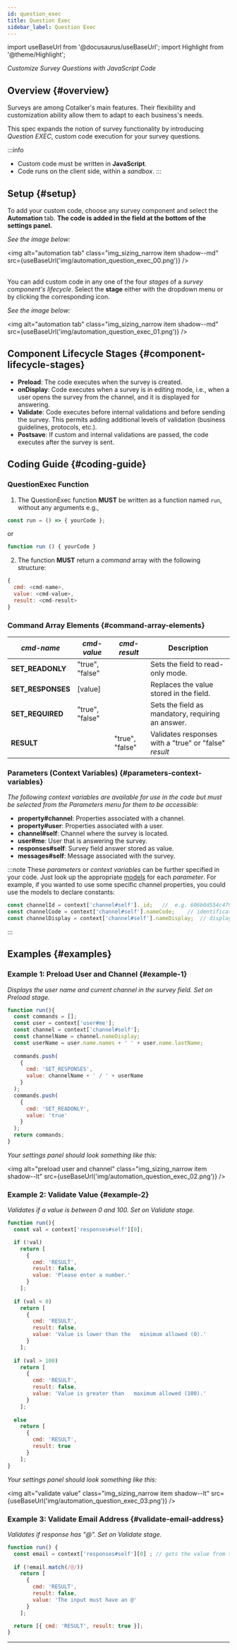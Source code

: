 ```yaml
---
id: question_exec
title: Question Exec
sidebar_label: Question Exec
---
```

import useBaseUrl from '@docusaurus/useBaseUrl'; 
import Highlight from '@theme/Highlight';

<span class="hero__subtitle">

_Customize Survey Questions with JavaScript Code_

</span>

## Overview {#overview}
Surveys are among Cotalker's main features. Their flexibility and customization ability allow them to adapt to each business's needs.

This spec expands the notion of survey functionality by introducing _Question EXEC_, custom code execution for your survey questions.

:::info
- Custom code must be written in **JavaScript**.
- Code runs on the client side, within a _sandbox_.
:::

## Setup {#setup}

To add your custom code, choose any survey component and select the **Automation** tab. **The code is added in the field at the bottom of the settings panel.**

_See the image below:_

<img alt="automation tab" class="img_sizing_narrow item shadow--md" src={useBaseUrl('img/automation_question_exec_00.png')} />
<br/>
<br/>

You can add custom code in any one of the four _stages_ of a _survey component's lifecycle_. Select the **stage** either with the dropdown menu or by clicking the corresponding icon. 

_See the image below:_

<img alt="automation tab" class="img_sizing_narrow item shadow--md" src={useBaseUrl('img/automation_question_exec_01.png')} />
<br/>

## Component Lifecycle Stages {#component-lifecycle-stages}
- **Preload**: The code executes when the survey is created.
- **onDisplay**: Code executes when a survey is in editing mode, i.e., when a user opens the survey from the channel, and it is displayed for answering. 
- **Validate**: Code executes before internal validations and before sending the survey. This permits adding additional levels of validation (business guidelines, protocols, etc.). 
- **Postsave**: If custom and internal validations are passed, the code executes after the survey is sent.

## Coding Guide {#coding-guide}

### QuestionExec Function

1. The QuestionExec function **MUST** be written as a function named `run`, without any arguments e.g., 

  ```javascript
  const run = () => { yourCode };
  ```
  
  or

  ```javascript
  function run () { yourCode }
  ```

2. The function **MUST** return a _command_ array with the following structure:
  
  ```javascript
  { 
    cmd: <cmd-name>, 
    value: <cmd-value>, 
    result: <cmd-result> 
  }
  ```
  
### Command Array Elements {#command-array-elements}

| _cmd-name_ | _cmd-value_ | _cmd-result_ | Description |
| ----- | ----- | ----- | ----- |
| **SET_READONLY** | "true", "false" | | Sets the field to read-only mode.|
| **SET_RESPONSES** | [value] | | Replaces the value stored in the field. |
| **SET_REQUIRED** | "true", "false" | | Sets the field as mandatory, requiring an answer. |
| **RESULT** | | "true", "false" | Validates responses with a "true" or "false" _result_ |

### Parameters (Context Variables) {#parameters-context-variables}
_The following context variables are available for use in the code but must be selected from the Parameters menu for them to be accessible:_

- **property#channel**: Properties associated with a channel.
- **property#user**: Properties associated with a user.
- **channel#self**: Channel where the survey is located.
- **user#me**: User that is answering the survey.
- **responses#self**: Survey field answer stored as value.
- **messages#self**: Message associated with the survey.

:::note
These _parameters_ or _context variables_ can be further specified in your code. Just look up the appropriate [models](/docs/documentation/api/model) for each _parameter_. For example, if you wanted to use some specific channel properties, you could use the models to declare constants:

```javascript
const channelId = context['channel#self']._id;   //  e.g. 606b0d554c479b00080f0d27
const channelCode = context['channel#self'].nameCode;    // identification code
const channelDisplay = context['channel#self'].nameDisplay;  // display name
```
:::


## Examples {#examples}

### Example 1: Preload User and Channel {#example-1}
_Displays the user name and current channel in the survey field. Set on Preload stage._

```javascript
function run(){
  const commands = [];
  const user = context['user#me'];
  const channel = context['channel#self'];
  const channelName = channel.nameDisplay;
  const userName = user.name.names + ' ' + user.name.lastName;
  
  commands.push(
    { 
      cmd: 'SET_RESPONSES', 
      value: channelName + ' / ' + userName 
    }
  );
  commands.push(
    { 
      cmd: 'SET_READONLY',
      value: 'true' 
    }
  );
  return commands;
}
```
_Your settings panel should look something like this:_

<img alt="preload user and channel" class="img_sizing_narrow item shadow--lt" src={useBaseUrl('img/automation_question_exec_02.png')} />
<br/>


### Example 2: Validate Value {#example-2}
_Validates if a value is between 0 and 100. Set on Validate stage._

```javascript
function run(){
  const val = context['responses#self'][0];

  if (!val) 
    return [
      { 
        cmd: 'RESULT', 
        result: false, 
        value: 'Please enter a number.' 
      }
    ];
  
  if (val < 0) 
    return [
      { 
        cmd: 'RESULT', 
        result: false, 
        value: 'Value is lower than the   minimum allowed (0).' 
      }
    ];
  
  if (val > 100) 
    return [
      { 
        cmd: 'RESULT', 
        result: false, 
        value: 'Value is greater than   maximum allowed (100).' 
      }
    ];
  
  else 
    return [
      { 
        cmd: 'RESULT', 
        result: true 
      }
    ];
}
```

_Your settings panel should look something like this:_

<img alt="validate value" class="img_sizing_narrow item shadow--lt" src={useBaseUrl('img/automation_question_exec_03.png')} />
<br/>

### Example 3: Validate Email Address {#validate-email-address}
_Validates if response has "@". Set on Validate stage._

```javascript
function run() {
  const email = context['responses#self'][0] ; // gets the value from the input
  
  if (!email.match(/@/)) 
    return [
      { 
        cmd: 'RESULT', 
        result: false, 
        value: 'The input must have an @' 
      }
    ];

  return [{ cmd: 'RESULT', result: true }];
}
```

-------